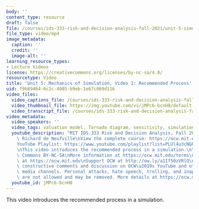 ```yaml
---
body: ''
content_type: resource
draft: false
file: /courses/ids-333-risk-and-decision-analysis-fall-2021/unit-5-simulation-video-2_360p_16_9.mp4
file_type: video/mp4
image_metadata:
  caption: ''
  credit: ''
  image-alt: ''
learning_resource_types:
- Lecture Videos
license: https://creativecommons.org/licenses/by-nc-sa/4.0/
resourcetype: Video
title: 'Unit 5: Mechanics of Simulation, Video 2: Recommended Process'
uid: f9b89464-6c2c-4005-b9eb-1e67c069d116
video_files:
  video_captions_file: /courses/ids-333-risk-and-decision-analysis-fall-2021/1aAuZ4sUrPyb4eJPqHdK93ytCoopkl1Xu_transcript.webvtt
  video_thumbnail_file: https://img.youtube.com/vi/jMPc6-bcnH8/default.jpg
  video_transcript_file: /courses/ids-333-risk-and-decision-analysis-fall-2021/1aAuZ4sUrPyb4eJPqHdK93ytCoopkl1Xu_transcript.pdf
video_metadata:
  video_speakers: ''
  video_tags: valuation model, Tornado diagram, sensitivity, simulation, Excel
  youtube_description: "MIT IDS.333 Risk and Decision Analysis, Fall 2021\nInstructor:\
    \ Richard de Neufville\nView the complete course: https://ocw.mit.edu/courses/ids-333-risk-and-decision-analysis-fall-2021/\n\
    YouTube Playlist: https://www.youtube.com/playlist?list=PLUl4u3cNGP62jwhTqp8_1kwrkDkxZhpQC\n\
    \nThis video introduces the recommended process in a simulation.\n\nLicense: Creative\
    \ Commons BY-NC-SA\nMore information at https://ocw.mit.edu/terms\nMore courses\
    \ at https://ocw.mit.edu\nSupport OCW at http://ow.ly/a1If50zVRlQ\n\nWe encourage\
    \ constructive comments and discussion on OCW\u2019s YouTube and other social\
    \ media channels. Personal attacks, hate speech, trolling, and inappropriate comments\
    \ are not allowed and may be removed. More details at https://ocw.mit.edu/comments."
  youtube_id: jMPc6-bcnH8
---
```

This video introduces the recommended process in a simulation.